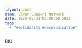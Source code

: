 ```yaml
---
layout: post
name: Elder Support Network
date: 2020-05-31T03:00:00.502Z
tags:
  - "#solidarity #decolonisation"
---
```

BIO